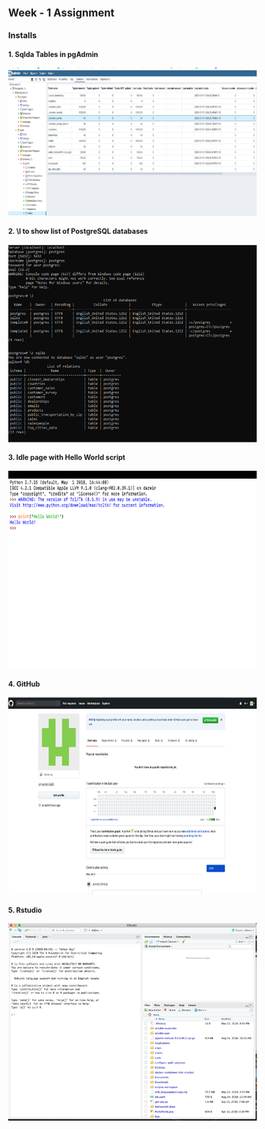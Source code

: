## Week - 1 Assignment 
### Installs

#### 1. Sqlda Tables in pgAdmin

<img src="Images/sqlda_tables.PNG" width="800" height="300">

#### 2. \l to show list of PostgreSQL databases

<img src="Images/sqlda_cmd.PNG" width="800" height="400">
 
#### 3.	Idle page with Hello World script

<img src="Images/Python.png" width="800" height="400">

#### 4.	GitHub

<img src="Images/GitHub.png" width="800" height="400">

#### 5.	Rstudio

<img src="Images/RStudio.png" width="800" height="400">
